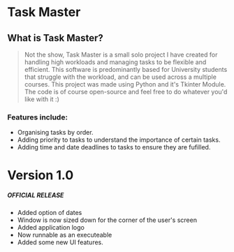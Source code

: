# Task Master
## What is Task Master?
> Not the show, Task Master is a small solo project I have created for handling high workloads and managing tasks to be flexible and efficient. This software is predominantly based for University students that struggle with the workload, and can be used across a multiple courses.
> This project was made using Python and it's Tkinter Module. The code is of course open-source and feel free to do whatever you'd like with it :)
### Features include:
* Organising tasks by order.
* Adding priority to tasks to understand the importance of certain tasks.
* Adding time and date deadlines to tasks to ensure they are fufilled.

# Version 1.0
##### OFFICIAL RELEASE
* Added option of dates
* Window is now sized down for the corner of the user's screen
* Added application logo
* Now runnable as an executeable
* Added some new UI features.

